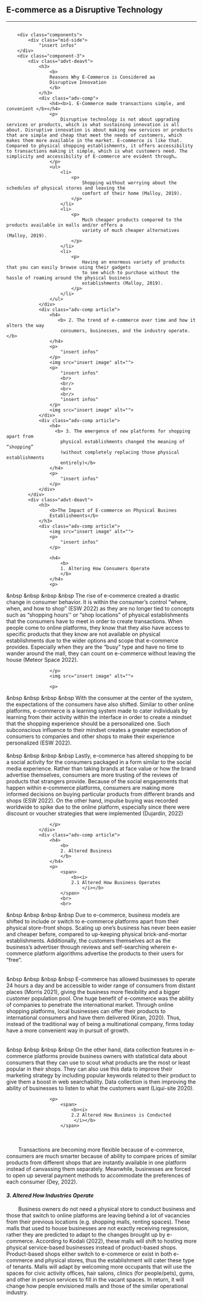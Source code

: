 <section id="disruptivetech">
    <div class="container">
        <div class="row">
            <div class="col-lg-12 text-center">
                <h2 class="section-heading">E-commerce as a Disruptive Technology</h2>
                <hr class="primary">
                </div>
            </div>
        </div>
    </div>
<body>
        <img src="insert image" alt=""> 
        
        <div class="components">
            <div class="mid-side">
                "insert infos"
        </div>            
        <div class="component-3">
            <div class="advt-deavt">
                <h3>
                    <b>
                    Reasons Why E-Commerce is Considered aa
                    Disruptive Innovation
                    </b>
                </h3>
                <div class="adv-comp">
                    <h4><b>1. E-Commerce made transactions simple, and convenient </b></h4>
                    <p>
                        Disruptive technology is not about upgrading services or products, which is what sustaining innovation is all about. Disruptive innovation is about making new services or products that are simple and cheap that meet the needs of customers, which makes them more available in the market. E-commerce is like that. Compared to physical shopping establishments, it offers accessibility to transactions making it simple, which is what customers need. The simplicity and accessibility of E-commerce are evident through…
                    </p>
                    <ul>
                        <li>
                            <p>
                                Shopping without worrying about the schedules of physical stores and leaving the
                                comfort of their home (Malloy, 2019).
                            </p>
                        </li>
                        <li>
                            <p>
                                Much cheaper products compared to the products available in malls and/or offers a
                                variety of much cheaper alternatives (Malloy, 2019).
                            </p>
                        </li>
                        <li>
                            <p>
                                Having an enormous variety of products that you can easily browse using their gadgets
                                to see which to purchase without the hassle of roaming around the physical business
                                establishments (Malloy, 2019).
                            </p>
                        </li>
                    </ul>
                </div>
                <div class="adv-comp article">
                    <h4>
                       <b> 2. The trend of e-commerce over time and how it alters the way
                        consumers, businesses, and the industry operate.</b>
                    </h4>
                    <p>
                        "insert infos"
                    </p>
                    <img src="insert image" alt="">
                    <p>
                        "insert infos"
                        <br>
                        <br/>
                        <br>
                        <br/>
                        "insert infos"
                    </p>
                    <img src="insert image" alt="">
                </div>
                <div class="adv-comp article">
                    <h4>
                      <b> 3. The emergence of new platforms for shopping apart from
                        physical establishments changed the meaning of “shopping”
                        (without completely replacing those physical establishments
                        entirely)</b>
                    </h4>
                    <p>
                        "insert infos"
                    </p>
                </div>
            </div>
            <div class="advt-deavt">
                <h3>
                    <b>The Impact of E-commerce on Physical Busines
                    Establishments</b>
                </h3>
                <div class="adv-comp article">
                    <img src="insert image" alt="">
                    <p>
                        "insert infos"
                    </p>

                    <h4>                    
                        <b>
                        1. Altering How Consumers Operate
                        </b>
                    </h4>
                    <p>             
&nbsp &nbsp &nbsp &nbsp      The rise of e-commerce created a drastic change in consumer behavior. It is within the consumer’s control “where, when, and how to shop” (ESW 2022) as they are no longer tied to concepts such as “shopping hours'' or “shop locations” of physical establishments that the consumers have to meet in order to create transactions. When people come to online platforms, they know that they also have access to specific products that they know are not available on physical establishments due to the wider options and scope that e-commerce provides. Especially when they are the “busy” type and have no time to  wander around the mall, they can count on e-commerce without leaving the house (Meteor Space 2022). 

                    </p>
                    <img src="insert image" alt="">

                    <p>
&nbsp &nbsp &nbsp &nbsp      With the consumer at the center of the system, the expectations of the consumers have also shifted. Similar to other online platforms, e-commerce is a learning system made to cater individuals by learning from their activity within the interface in order to create a mindset that the shopping experience should be a personalized one. Such subconscious influence to their mindset creates a greater expectation of consumers to companies and other shops to make their experience personalized (ESW 2022). 
<br>
<br/>
&nbsp &nbsp &nbsp &nbsp       Lastly, e-commerce has altered shopping to be a social activity for the consumers packaged in a form similar to the social media experience. Rather than taking brands at face value or how the brand advertise themselves, consumers are more trusting of the reviews of products that strangers provide. Because of the social engagements that happen within e-commerce platforms, consumers are making more informed decisions on buying particular products from different brands and shops (ESW 2022). On the other hand, impulse buying was recorded worldwide to spike due to the online platform, especially since there were discount or voucher strategies that were implemented (Dujardin, 2022)
                   
                    </p>
                </div>
                <div class="adv-comp article">
                    <h4>
                        <b>
                        2. Altered Business
                        </b>
                    </h4>
                    <p>
                        <span>
                            <b><i>
                            2.1 Altered How Business Operates
                                </i></b>
                        </span>
                        <br>
                        <br>
&nbsp &nbsp &nbsp &nbsp       Due to e-commerce, business models are shifted to include or switch to e-commerce platforms apart from their physical store-front shops. Scaling up one’s business has never been easier and cheaper before, compared to up-keeping physical brick-and-mortar establishments. Additionally, the customers themselves act as the business’s advertiser through reviews and self-searching wherein e-commerce platform algorithms advertise the products to their users for “free”.
<br>
<br>                      
&nbsp &nbsp &nbsp &nbsp  E-commerce has allowed businesses to operate 24 hours a day and be accessible to wider range of consumers from distant places (Morris 2021), giving the business more flexibility and a bigger customer population pool. One huge benefit of e-commerce was the ability of companies to penetrate the international market. Through online shopping platforms, local businesses can offer their products to international consumers and have them delivered (Kiran, 2020). Thus, instead of the traditional way of being a multinational company, firms today have a more convenient way in pursuit of growth.
<br>
<br>                   
&nbsp &nbsp &nbsp &nbsp   On the other hand, data collection features in e-commerce platforms provide business owners with statistical data about consumers that they can use to scout what products are the most or least popular in their shops. They can also use this data to improve their marketing strategy by including popular keywords related to their product to give them a boost in web searchability. Data collection is then improving the ability of businesses to listen to what the customers want (Liqui-site 2020).
                    </p>
                    
                    <p>
                        <span>
                            <b><i>
                            2.2 Altered How Business is Conducted
                             </i></b>
                        </span>
<br>
<br>
&nbsp &nbsp &nbsp &nbsp    Transactions are becoming more flexible because of e-commerce, consumers are much smarter because of ability to compare prices of similar products from different shops that are instantly available in one platform instead of canvassing them separately. Meanwhile, businesses are forced to open up several payment methods to accommodate the preferences of each consumer (Dey, 2022).
                    </p>
                </div>
                <div class="adv-comp article">
                    <h4>
                        <b><i>
                        3. Altered How Industries Operate
                       </i> </b>
                    </h4>
                    <p>
&nbsp &nbsp &nbsp &nbsp Business owners do not need a physical store to conduct business and those that switch to online platforms are leaving behind a lot of vacancies from their previous locations (e.g. shopping malls, renting spaces). These malls that used to house businesses are not exactly receiving regression, rather they are predicted to adapt to the changes brought up by e-commerce. According to Kodali (2022), these malls will shift to hosting more physical service-based businesses instead of product-based shops. Product-based shops either switch to e-commerce or exist in both e-commerce and physical stores, thus the establishment will cater these type of tenants. Malls will adapt by welcoming more occupants that will use the spaces for civic activity offices, hair salons, clinics (for people/pets), gyms, and other in person services to fill in the vacant spaces. In return, it will change how people envisioned malls and those of the similar operational industry.
                    </p>
                </div> 
 </body>
</section>
